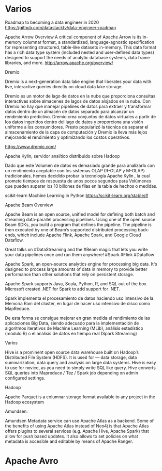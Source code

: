 # Varios


Roadmap to becoming a data engineer in 2020 
https://github.com/datastacktv/data-engineer-roadmap
 
 
Apache Arrow Overview
A critical component of Apache Arrow is its in-memory columnar format, a standardized, language-agnostic specification for representing structured, table-like datasets in-memory. This data format has a rich data type system (included nested and user-defined data types) designed to support the needs of analytic database systems, data frame libraries, and more.
http://arrow.apache.org/overview/


Dremio


Dremio is a next-generation data lake engine that liberates your data with live, interactive queries directly on cloud data lake storage.

Dremio es un motor de lago de datos en la nube que proporciona consultas interactivas sobre almacenes de lagos de datos alojados en la nube. Con Dremio no hay que manejar pipelines de datos para extraer y transformar datos dentro de un  almacén de datos separado para alcanzar un rendimiento predictivo. Dremio crea conjuntos de datos virtuales a partir de los datos ingeridos dentro del lago de datos y proporciona una visión uniforme a los consumidores. Presto popularizó la técnica de separar el almacenamiento de la capa  de computación y Dremio la lleva más lejos mejorando el rendimiento y optimizando los costos operativos.

https://www.dremio.com/


Apache Kylin, servidor analítico distribuido sobre Hadoop

Dado que este Volumen de datos es demasiado grande para analizarlo con un rendimiento aceptable con los sistemas  OLAP (R-OLAP y M-OLAP)  tradicionales, hemos decidido probar la tecnología  Apache Kylin , la cual promete tiempos de respuesta de unos pocos segundos para Volúmenes que pueden superar los 10 billones de filas en la tabla de hechos o medidas. 



scikit-learn
Machine Learning in Python
https://scikit-learn.org/stable/#


Apache Beam Overview

Apache Beam is an open source, unified model for defining both batch and streaming data-parallel processing pipelines. Using one of the open source Beam SDKs, you build a program that defines the pipeline. The pipeline is then executed by one of Beam’s supported distributed processing back-ends, which include Apache Flink, Apache Spark, and Google Cloud Dataflow.


Great talks on #DataStreaming and the #Beam magic that lets you write your data pipelines once and run them anywhere! #Spark #Flink #Dataflow 


Apache Spark, an open-source analytics engine for processing big data. It's designed to process large amounts of data in memory to provide better performance than other solutions that rely on persistent storage.

Apache Spark supports Java, Scala, Python, R, and SQL out of the box. Microsoft created .NET for Spark to add support for .NET.

Spark implementa el procesamiento de datos haciendo uso intensivo de la Memoria Ram del clúster, en lugar de hacer uso intensivo de disco como MapReduce.

De esta forma se consigue mejorar en gran medida el rendimiento de las aplicaciones Big Data, siendo adecuado para la implementación de algoritmos iterativos de Machine Learning (MLib), análisis estadístico (módulo R) o el análisis de datos en tiempo real (Spark Streaming)



Varios


Hive is a prominent open source data warehouse built on Hadoop’s Distributed File System (HDFS). It is used for — data storage, data summarization, data query and analysis on large data systems. Hive is easy to use for novice, as you need to simply write SQL like query. Hive converts SQL queries into Mapreduce / Tez / Spark job depending on admin configured settings.


Hadoop




Apache Parquet is a columnar storage format available to any project in the Hadoop ecosystem


Amundsen:

Amundsen Metadata service can use Apache Atlas as a backend. Some of the benefits of using Apache Atlas instead of Neo4j is that Apache Atlas offers plugins to several services (e.g. Apache Hive, Apache Spark) that allow for push based updates. It also allows to set policies on what metadata is accesible and editable by means of Apache Ranger.

# Apache Avro
